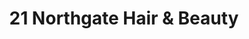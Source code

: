---
title: "21 Northgate Hair & Beauty"
url: /hartlepool/21-northgate-hair-and-beauty/
shop: beauty
---